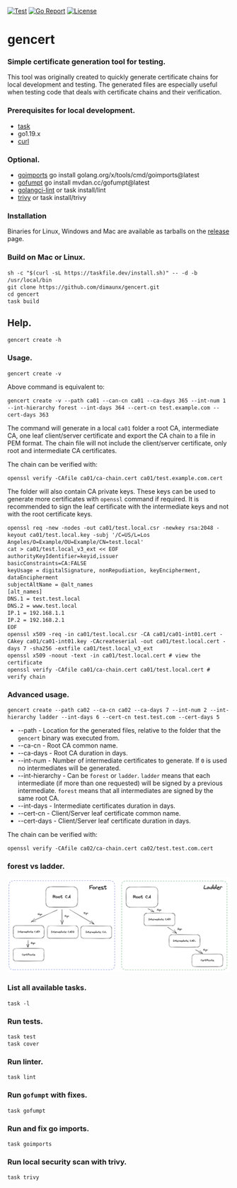 [![Test](https://github.com/dimaunx/gencert/actions/workflows/test.yaml/badge.svg)](https://github.com/dimaunx/gencert/actions/workflows/test.yaml) [![Go Report](https://goreportcard.com/badge/github.com/dimaunx/gencert)](https://goreportcard.com/badge/github.com/dimaunx/gencert) [![License](https://img.shields.io/badge/License-Apache_2.0-blue.svg)](https://opensource.org/licenses/Apache-2.0)

# gencert

### Simple certificate generation tool for testing.

This tool was originally created to quickly generate certificate chains for local development and testing.
The generated files are especially useful when testing code that deals with certificate chains and their verification.

### Prerequisites for local development.

- [task]
- go1.19.x
- [curl]

### Optional.

- [goimports] go install golang.org/x/tools/cmd/goimports@latest
- [gofumpt] go install mvdan.cc/gofumpt@latest
- [golangci-lint] or task install/lint
- [trivy] or task install/trivy

### Installation

Binaries for Linux, Windows and Mac are available as tarballs on the [release] page.

### Build on Mac or Linux.

```
sh -c "$(curl -sL https://taskfile.dev/install.sh)" -- -d -b /usr/local/bin
git clone https://github.com/dimaunx/gencert.git
cd gencert
task build
```

## Help.

```shell
gencert create -h
```

### Usage.

```shell
gencert create -v
```

Above command is equivalent to:

```shell
gencert create -v --path ca01 --can-cn ca01 --ca-days 365 --int-num 1 --int-hierarchy forest --int-days 364 --cert-cn test.example.com --cert-days 363
```

The command will generate in a local `ca01` folder a root CA, intermediate CA, one leaf client/server certificate
and export the CA chain to a file in PEM format. The chain file will not include the client/server certificate,
only root and intermediate CA certificates.

The chain can be verified with:

```shell
openssl verify -CAfile ca01/ca-chain.cert ca01/test.example.com.cert
```

The folder will also contain CA private keys. These keys can be used to generate more certificates with `openssl`
command if required. It is recommended to sign the leaf certificate with the intermediate keys and not with the
root certificate keys.

```shell
openssl req -new -nodes -out ca01/test.local.csr -newkey rsa:2048 -keyout ca01/test.local.key -subj '/C=US/L=Los Angeles/O=Example/OU=Example/CN=test.local'
cat > ca01/test.local_v3_ext << EOF
authorityKeyIdentifier=keyid,issuer
basicConstraints=CA:FALSE
keyUsage = digitalSignature, nonRepudiation, keyEncipherment, dataEncipherment
subjectAltName = @alt_names
[alt_names]
DNS.1 = test.test.local
DNS.2 = www.test.local
IP.1 = 192.168.1.1
IP.2 = 192.168.2.1
EOF
openssl x509 -req -in ca01/test.local.csr -CA ca01/ca01-int01.cert -CAkey ca01/ca01-int01.key -CAcreateserial -out ca01/test.local.cert -days 7 -sha256 -extfile ca01/test.local_v3_ext
openssl x509 -noout -text -in ca01/test.local.cert # view the certificate
openssl verify -CAfile ca01/ca-chain.cert ca01/test.local.cert # verify chain
```

### Advanced usage.

```shell
gencert create --path ca02 --ca-cn ca02 --ca-days 7 --int-num 2 --int-hierarchy ladder --int-days 6 --cert-cn test.test.com --cert-days 5
```

* --path - Location for the generated files, relative to the folder that the `gencert` binary was executed from.
* --ca-cn - Root CA common name.
* --ca-days - Root CA duration in days.
* --int-num - Number of intermediate certificates to generate. If `0` is used no intermediates will be generated.
* --int-hierarchy - Can be `forest` or `ladder`. `ladder` means that each intermediate (if more than one requested)
  will be signed by a previous intermediate. `forest` means that all intermediates are signed by the same root CA.
* --int-days - Intermediate certificates duration in days.
* --cert-cn - Client/Server leaf certificate common name.
* --cert-days - Client/Server leaf certificate duration in days.

The chain can be verified with:

```shell
openssl verify -CAfile ca02/ca-chain.cert ca02/test.test.com.cert
```

### forest vs ladder.

![forest vs Ladder](images/hierarchy.png?raw=true "Hierarchy")

### List all available tasks.

```shell
task -l
```

### Run tests.

```shell
task test
task cover
```

### Run linter.

```shell
task lint
```

### Run `gofumpt` with fixes.

```shell
task gofumpt
```

### Run and fix go imports.

```shell
task goimports
```

### Run local security scan with trivy.

```shell
task trivy
```

<!--links-->

[release]: https://github.com/dimaunx/gencert/releases

[task]: https://taskfile.dev/installation/

[goimports]: https://pkg.go.dev/golang.org/x/tools/cmd/goimports

[gofumpt]: https://github.com/mvdan/gofumpt

[curl]: https://curl.se/download.html

[golangci-lint]: https://golangci-lint.run/usage/install/

[trivy]: https://github.com/aquasecurity/trivy

